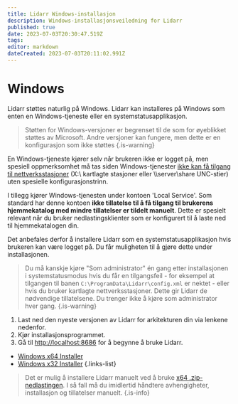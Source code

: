 ```yaml
---
title: Lidarr Windows-installasjon
description: Windows-installasjonsveiledning for Lidarr
published: true
date: 2023-07-03T20:30:47.519Z
tags: 
editor: markdown
dateCreated: 2023-07-03T20:11:02.991Z
---
```


# Windows

Lidarr støttes naturlig på Windows. Lidarr kan installeres på Windows som enten en Windows-tjeneste eller en systemstatusapplikasjon.
> Støtten for Windows-versjoner er begrenset til de som for øyeblikket støttes av Microsoft. Andre versjoner kan fungere, men dette er en konfigurasjon som ikke støttes
{.is-warning}

En Windows-tjeneste kjører selv når brukeren ikke er logget på, men spesiell oppmerksomhet må tas siden Windows-tjenester [ikke kan få tilgang til nettverksstasjoner](https://learn.microsoft.com/en-us/windows/win32/services/services-and-redirected-drives) (X:\ kartlagte stasjoner eller \\\server\share UNC-stier) uten spesielle konfigurasjonstrinn.

I tillegg kjører Windows-tjenesten under kontoen 'Local Service'. Som standard har denne kontoen **ikke tillatelse til å få tilgang til brukerens hjemmekatalog med mindre tillatelser er tildelt manuelt**. Dette er spesielt relevant når du bruker nedlastingsklienter som er konfigurert til å laste ned til hjemmekatalogen din.

Det anbefales derfor å installere Lidarr som en systemstatusapplikasjon hvis brukeren kan være logget på. Du får muligheten til å gjøre dette under installasjonen.

> Du må kanskje kjøre "Som administrator" én gang etter installasjonen i systemstatusmodus hvis du får en tilgangsfeil - for eksempel at tilgangen til banen `C:\ProgramData\Lidarr\config.xml` er nektet - eller hvis du bruker kartlagte nettverksstasjoner. Dette gir Lidarr de nødvendige tillatelsene. Du trenger ikke å kjøre som administrator hver gang.
{.is-warning}

1. Last ned den nyeste versjonen av Lidarr for arkitekturen din via lenkene nedenfor.
1. Kjør installasjonsprogrammet.
1. Gå til <http://localhost:8686> for å begynne å bruke Lidarr.

- [Windows x64 Installer](https://lidarr.servarr.com/v1/update/master/updatefile?os=windows&runtime=netcore&arch=x64&installer=true)
- [Windows x32 Installer](https://lidarr.servarr.com/v1/update/master/updatefile?os=windows&runtime=netcore&arch=x86&installer=true)
{.links-list}

> Det er mulig å installere Lidarr manuelt ved å bruke [x64 .zip-nedlastingen](https://lidarr.servarr.com/v1/update/master/updatefile?os=windows&runtime=netcore&arch=x64). I så fall må du imidlertid håndtere avhengigheter, installasjon og tillatelser manuelt.
{.is-info}
